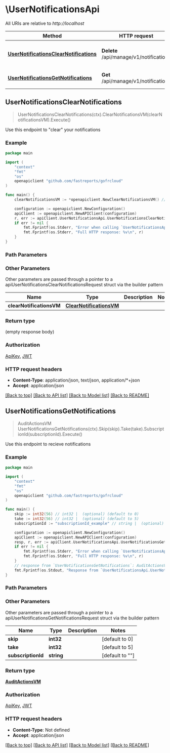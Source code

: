 # \UserNotificationsApi

All URIs are relative to *http://localhost*

Method | HTTP request | Description
------------- | ------------- | -------------
[**UserNotificationsClearNotifications**](UserNotificationsApi.md#UserNotificationsClearNotifications) | **Delete** /api/manage/v1/notifications | Use this endpoint to \&quot;clear\&quot; your notifications
[**UserNotificationsGetNotifications**](UserNotificationsApi.md#UserNotificationsGetNotifications) | **Get** /api/manage/v1/notifications | Use this endpoint to recieve notifications



## UserNotificationsClearNotifications

> UserNotificationsClearNotifications(ctx).ClearNotificationsVM(clearNotificationsVM).Execute()

Use this endpoint to \"clear\" your notifications

### Example

```go
package main

import (
    "context"
    "fmt"
    "os"
    openapiclient "github.com/fastreports/gofrcloud"
)

func main() {
    clearNotificationsVM := *openapiclient.NewClearNotificationsVM() // ClearNotificationsVM |  (optional)

    configuration := openapiclient.NewConfiguration()
    apiClient := openapiclient.NewAPIClient(configuration)
    r, err := apiClient.UserNotificationsApi.UserNotificationsClearNotifications(context.Background()).ClearNotificationsVM(clearNotificationsVM).Execute()
    if err != nil {
        fmt.Fprintf(os.Stderr, "Error when calling `UserNotificationsApi.UserNotificationsClearNotifications``: %v\n", err)
        fmt.Fprintf(os.Stderr, "Full HTTP response: %v\n", r)
    }
}
```

### Path Parameters



### Other Parameters

Other parameters are passed through a pointer to a apiUserNotificationsClearNotificationsRequest struct via the builder pattern


Name | Type | Description  | Notes
------------- | ------------- | ------------- | -------------
 **clearNotificationsVM** | [**ClearNotificationsVM**](ClearNotificationsVM.md) |  | 

### Return type

 (empty response body)

### Authorization

[ApiKey](../README.md#ApiKey), [JWT](../README.md#JWT)

### HTTP request headers

- **Content-Type**: application/json, text/json, application/*+json
- **Accept**: application/json

[[Back to top]](#) [[Back to API list]](../README.md#documentation-for-api-endpoints)
[[Back to Model list]](../README.md#documentation-for-models)
[[Back to README]](../README.md)


## UserNotificationsGetNotifications

> AuditActionsVM UserNotificationsGetNotifications(ctx).Skip(skip).Take(take).SubscriptionId(subscriptionId).Execute()

Use this endpoint to recieve notifications

### Example

```go
package main

import (
    "context"
    "fmt"
    "os"
    openapiclient "github.com/fastreports/gofrcloud"
)

func main() {
    skip := int32(56) // int32 |  (optional) (default to 0)
    take := int32(56) // int32 |  (optional) (default to 5)
    subscriptionId := "subscriptionId_example" // string |  (optional) (default to "")

    configuration := openapiclient.NewConfiguration()
    apiClient := openapiclient.NewAPIClient(configuration)
    resp, r, err := apiClient.UserNotificationsApi.UserNotificationsGetNotifications(context.Background()).Skip(skip).Take(take).SubscriptionId(subscriptionId).Execute()
    if err != nil {
        fmt.Fprintf(os.Stderr, "Error when calling `UserNotificationsApi.UserNotificationsGetNotifications``: %v\n", err)
        fmt.Fprintf(os.Stderr, "Full HTTP response: %v\n", r)
    }
    // response from `UserNotificationsGetNotifications`: AuditActionsVM
    fmt.Fprintf(os.Stdout, "Response from `UserNotificationsApi.UserNotificationsGetNotifications`: %v\n", resp)
}
```

### Path Parameters



### Other Parameters

Other parameters are passed through a pointer to a apiUserNotificationsGetNotificationsRequest struct via the builder pattern


Name | Type | Description  | Notes
------------- | ------------- | ------------- | -------------
 **skip** | **int32** |  | [default to 0]
 **take** | **int32** |  | [default to 5]
 **subscriptionId** | **string** |  | [default to &quot;&quot;]

### Return type

[**AuditActionsVM**](AuditActionsVM.md)

### Authorization

[ApiKey](../README.md#ApiKey), [JWT](../README.md#JWT)

### HTTP request headers

- **Content-Type**: Not defined
- **Accept**: application/json

[[Back to top]](#) [[Back to API list]](../README.md#documentation-for-api-endpoints)
[[Back to Model list]](../README.md#documentation-for-models)
[[Back to README]](../README.md)

